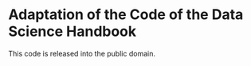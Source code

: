 # Adaptation of the Code of the Data Science Handbook

This code is released into the public domain.
